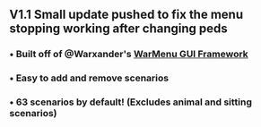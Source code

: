 ## V1.1 Small update pushed to fix the menu stopping working after changing peds



### • Built off of @Warxander's [WarMenu GUI Framework](https://forum.fivem.net/t/release-0-9-7-warmenu-lua-gui-framework/41249)
### • Easy to add and remove scenarios
### • 63 scenarios by default! (Excludes animal and sitting scenarios)
